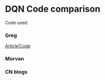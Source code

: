 # DQN Code comparison 

Code used:

### Greg

[Article](https://towardsdatascience.com/cartpole-introduction-to-reinforcement-learning-ed0eb5b58288)|[Code](https://github.com/gsurma/cartpole)

### Morvan


### CN blogs
